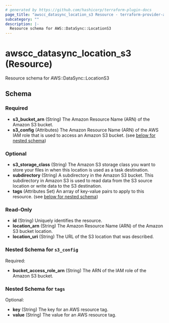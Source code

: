 ```yaml
---
# generated by https://github.com/hashicorp/terraform-plugin-docs
page_title: "awscc_datasync_location_s3 Resource - terraform-provider-awscc"
subcategory: ""
description: |-
  Resource schema for AWS::DataSync::LocationS3
---
```


# awscc_datasync_location_s3 (Resource)

Resource schema for AWS::DataSync::LocationS3



<!-- schema generated by tfplugindocs -->
## Schema

### Required

- **s3_bucket_arn** (String) The Amazon Resource Name (ARN) of the Amazon S3 bucket.
- **s3_config** (Attributes) The Amazon Resource Name (ARN) of the AWS IAM role that is used to access an Amazon S3 bucket. (see [below for nested schema](#nestedatt--s3_config))

### Optional

- **s3_storage_class** (String) The Amazon S3 storage class you want to store your files in when this location is used as a task destination.
- **subdirectory** (String) A subdirectory in the Amazon S3 bucket. This subdirectory in Amazon S3 is used to read data from the S3 source location or write data to the S3 destination.
- **tags** (Attributes Set) An array of key-value pairs to apply to this resource. (see [below for nested schema](#nestedatt--tags))

### Read-Only

- **id** (String) Uniquely identifies the resource.
- **location_arn** (String) The Amazon Resource Name (ARN) of the Amazon S3 bucket location.
- **location_uri** (String) The URL of the S3 location that was described.

<a id="nestedatt--s3_config"></a>
### Nested Schema for `s3_config`

Required:

- **bucket_access_role_arn** (String) The ARN of the IAM role of the Amazon S3 bucket.


<a id="nestedatt--tags"></a>
### Nested Schema for `tags`

Optional:

- **key** (String) The key for an AWS resource tag.
- **value** (String) The value for an AWS resource tag.


